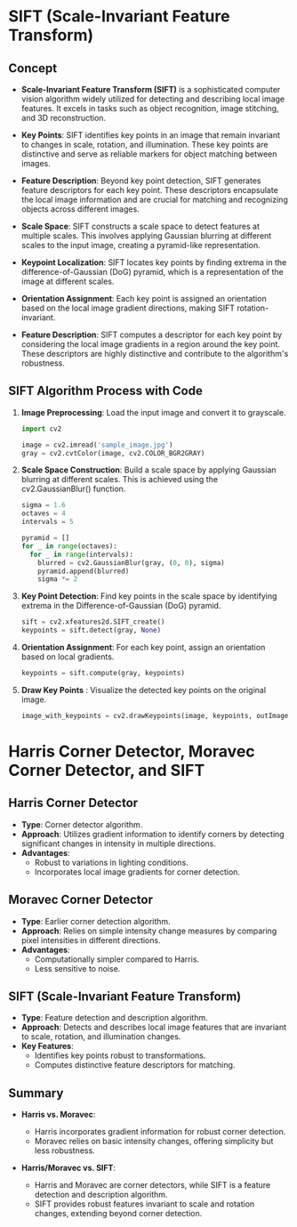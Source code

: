 # SIFT (Scale-Invariant Feature Transform)

## Concept
- **Scale-Invariant Feature Transform (SIFT)** is a sophisticated computer vision algorithm widely utilized for detecting and describing local image features. It excels in tasks such as object recognition, image stitching, and 3D reconstruction.

- **Key Points**: SIFT identifies key points in an image that remain invariant to changes in scale, rotation, and illumination. These key points are distinctive and serve as reliable markers for object matching between images.

- **Feature Description**: Beyond key point detection, SIFT generates feature descriptors for each key point. These descriptors encapsulate the local image information and are crucial for matching and recognizing objects across different images.

- **Scale Space**: SIFT constructs a scale space to detect features at multiple scales. This involves applying Gaussian blurring at different scales to the input image, creating a pyramid-like representation.

- **Keypoint Localization**: SIFT locates key points by finding extrema in the difference-of-Gaussian (DoG) pyramid, which is a representation of the image at different scales.

- **Orientation Assignment**: Each key point is assigned an orientation based on the local image gradient directions, making SIFT rotation-invariant.

- **Feature Description**: SIFT computes a descriptor for each key point by considering the local image gradients in a region around the key point. These descriptors are highly distinctive and contribute to the algorithm's robustness.

## SIFT Algorithm Process with Code

1. **Image Preprocessing**: Load the input image and convert it to grayscale.
   ```python
   import cv2

   image = cv2.imread('sample_image.jpg')
   gray = cv2.cvtColor(image, cv2.COLOR_BGR2GRAY)
   ```
2. **Scale Space Construction**: Build a scale space by applying Gaussian blurring at different scales. This is achieved using the cv2.GaussianBlur() function.
   ```python
   sigma = 1.6
   octaves = 4
   intervals = 5
   
   pyramid = []
   for _ in range(octaves):
     for _ in range(intervals):
       blurred = cv2.GaussianBlur(gray, (0, 0), sigma)
       pyramid.append(blurred)
       sigma *= 2
     ```
3. **Key Point Detection**: Find key points in the scale space by identifying extrema in the Difference-of-Gaussian (DoG) pyramid.
      ```python
      sift = cv2.xfeatures2d.SIFT_create()
      keypoints = sift.detect(gray, None)
      ```
4. **Orientation Assignment**: For each key point, assign an orientation based on local gradients.
      ```python
      keypoints = sift.compute(gray, keypoints)
      ```
5. **Draw Key Points** : Visualize the detected key points on the original image.
      ```python
      image_with_keypoints = cv2.drawKeypoints(image, keypoints, outImage=None)
      ```

# Harris Corner Detector, Moravec Corner Detector, and SIFT

## Harris Corner Detector

- **Type**: Corner detector algorithm.
- **Approach**: Utilizes gradient information to identify corners by detecting significant changes in intensity in multiple directions.
- **Advantages**:
  - Robust to variations in lighting conditions.
  - Incorporates local image gradients for corner detection.

## Moravec Corner Detector

- **Type**: Earlier corner detection algorithm.
- **Approach**: Relies on simple intensity change measures by comparing pixel intensities in different directions.
- **Advantages**:
  - Computationally simpler compared to Harris.
  - Less sensitive to noise.

## SIFT (Scale-Invariant Feature Transform)

- **Type**: Feature detection and description algorithm.
- **Approach**: Detects and describes local image features that are invariant to scale, rotation, and illumination changes.
- **Key Features**:
  - Identifies key points robust to transformations.
  - Computes distinctive feature descriptors for matching.

## Summary

- **Harris vs. Moravec**:
  - Harris incorporates gradient information for robust corner detection.
  - Moravec relies on basic intensity changes, offering simplicity but less robustness.

- **Harris/Moravec vs. SIFT**:
  - Harris and Moravec are corner detectors, while SIFT is a feature detection and description algorithm.
  - SIFT provides robust features invariant to scale and rotation changes, extending beyond corner detection.

